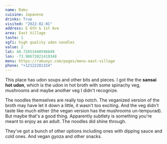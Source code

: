 ```yaml
---
name: Raku
cuisine: Japanese
drinks: True
visited: "2022-02-01"
address: E 6th & 1st Ave
area: East Village
taste: 1
sgfi: high quality udon noodles
value: 2
lat: 40.72653440596849
lon: -73.98672821419348
menu: https://rakunyc.com/pages/menu-east-village
phone: "+12122281324"
---
```


This place has udon soups and other bits and pieces. I got the the **sansai hot udon**, which is the udon in hot broth with some spinachy veg, mushrooms and maybe another veg I didn't recognize. 

The noodles themselves are really top notch. The veganized version of the broth may have let it down a little, it wasn't too exciting. And the veg didn't taste like much either (the vegan version has the mushrooms un-tempurad). But maybe that's a good thing. Apparently subtlety is something you're meant to enjoy as an adult. The noodles did shine through.

They've got a bunch of other options including ones with dipping sauce and cold ones. And vegan gyoza and other snacks.
